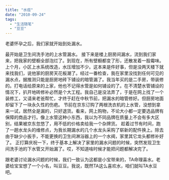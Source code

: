 ```yaml
---
title: "水痘"
date: "2010-09-24"
tags: 
  - "生活随笔"
  - "豆豆"
---
```


老婆怀孕之后，我们家就开始到处漏水。

最开始是卫生间洗手池的上水管漏水。 接下来是楼上厨房间漏水，流到我们家来，把我家的壁橱全部泡烂了。到现在，所有壁橱都变了形，还散发着一股霉味。 上个月，小区上水系统改造，水压增加不少。这本来是件好事，但是没两天楼下就来找我们，说他家的厨房天花板潮了。经过一番检查，我在家里没找到任何可见的漏水点，据推测只能是厨房地砖下铺设的暗管漏了。我当年买的是二手房，带装修的。打电话给原来的上家，他也不记得水管是如何铺设的了。在不清楚水管铺设的情况下，扒开地砖修补必然是个大工程。我自己是没法弄了，于是在网上找了一个装修工，又请来老爸帮忙，才终于赶在中秋节前，把漏水的暗管修好。但厨房地面却留下了一块永久性的伤疤。 节前在京东订购了两根洗衣机的上水管，没想到拿来一试，居然全是漏的，只好退货。看来，网上购物，不论大小都一定要选品牌有保障的商品才行。像上水管这种小东西，我以为不同品牌在质量上不会有多大区别，结果被京东忽悠了，用不低的价格卖给我一个杂牌货。 趁着过节有时间，跑了一趟水龙头的维修点，为我长期漏水的几个水龙头采购了崭新的配件换上。除去由于缺少小扳手，不能更换的卫生间淋浴器上的一个水阀，家里其它龙头都修补好了。 正打算庆祝一下，终于基本上解决了家里的漏水问题的时候，突然发现卫生间洗手池的下水管又开始漏了。哎，不知道啥时候才能把问题都解决完了。

跟老婆讨论漏水问题的时候，我们一致认为这都是小宝带来的，TA命理喜水。老婆给宝宝想了一个小名，叫豆豆。我说，既然TA这么喜欢水，咱们就叫TA水豆吧。
